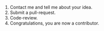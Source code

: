 1. Contact me and tell me about your idea.
2. Submit a pull-request.
3. Code-review.
4. Congratulations, you are now a contributor.
